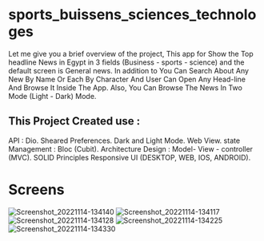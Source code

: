 # sports_buissens_sciences_technologes

Let me give you a brief overview of the project, This app for Show the Top headline News in Egypt in 3 fields (Business - sports - science) and the default screen is General news. In addition to You Can Search About Any New By Name Or Each By Character And User Can Open Any Head-line And Browse It Inside The App. Also, You Can Browse The News In Two Mode (Light - Dark) Mode.

## This Project Created use :
API : Dio.
Sheared Preferences.
Dark and Light Mode.
Web View.
state Management : Bloc (Cubit).
Architecture Design : Model- View - controller (MVC).
SOLID Principles
Responsive UI (DESKTOP, WEB, IOS, ANDROID).
# Screens
![Screenshot_20221114-134140](https://user-images.githubusercontent.com/109968682/202677242-4e21fc88-a9e1-4328-9de8-8faa7fd490ef.jpg)
![Screenshot_20221114-134117](https://user-images.githubusercontent.com/109968682/202677278-4962fe16-3dd5-4153-8704-2cc453a67c7e.jpg)
![Screenshot_20221114-134128](https://user-images.githubusercontent.com/109968682/202677319-8dae99b3-cb8a-4869-8d70-95c81f5cda58.jpg)
![Screenshot_20221114-134225](https://user-images.githubusercontent.com/109968682/202677358-69d46054-cb9b-4c33-a12c-cbfc6eb754ed.jpg)
![Screenshot_20221114-134330](https://user-images.githubusercontent.com/109968682/202677366-50897048-9272-4f76-9935-77498ca1b063.jpg)

